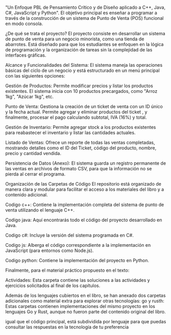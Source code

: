 "Un Enfoque PBL de Pensamiento Crítico y de Diseño aplicado a C++, Java, C#, JavaScript y Python". 
El objetivo principal es enseñar a programar a través de la construcción de un sistema de Punto de Venta (POS) funcional en modo consola.


¿De qué se trata el proyecto?
El proyecto consiste en desarrollar un sistema de punto de venta para un negocio minorista, como una tienda de abarrotes. Está diseñado para que los estudiantes se enfoquen en la lógica de programación y la organización de tareas sin la complejidad de las interfaces gráficas.


Alcance y Funcionalidades del Sistema:
El sistema maneja las operaciones básicas del ciclo de un negocio y está estructurado en un menú principal con las siguientes opciones:

Gestión de Productos: Permite modificar precios y listar los productos existentes. El sistema inicia con 10 productos precargados, como "Arroz 1kg", "Azúcar 1kg", etc.

Punto de Venta: Gestiona la creación de un ticket de venta con un ID único y la fecha actual. Permite agregar y eliminar productos del ticket , y finalmente, procesar el pago calculando subtotal, IVA (16%) y total.

Gestión de Inventario: Permite agregar stock a los productos existentes para reabastecer el inventario y listar las cantidades actuales.

Listado de Ventas: Ofrece un reporte de todas las ventas completadas, mostrando detalles como el ID del Ticket, código del producto, nombre, precio y cantidad vendida.

Persistencia de Datos (Anexo): El sistema guarda un registro permanente de las ventas en archivos de formato CSV, para que la información no se pierda al cerrar el programa.

Organización de las Carpetas de Código
El repositorio está organizado de manera clara y modular para facilitar el acceso a los materiales del libro y a contenido adicional.

Codigo c++: Contiene la implementación completa del sistema de punto de venta utilizando el lenguaje C++.

Codigo java: Aquí encontrarás todo el código del proyecto desarrollado en Java.

Codigo c#: Incluye la versión del sistema programada en C#.

Codigo js: Alberga el código correspondiente a la implementación en JavaScript (para entornos como Node.js).

Codigo python: Contiene la implementación del proyecto en Python.

Finalmente, para el material práctico propuesto en el texto:

Actividades: Esta carpeta contiene las soluciones a las actividades y ejercicios solicitados al final de los capítulos. 

Además de los lenguajes cubiertos en el libro, se han anexado dos carpetas adicionales como material extra para explorar otras tecnologías:
go y rusth: Estas carpetas contienen implementaciones del mismo proyecto en los lenguajes Go y Rust, aunque no fueron parte del contenido original del libro.

igual que el código principal, está subdividida por lenguaje para que puedas consultar las respuestas en la tecnología de tu preferencia
